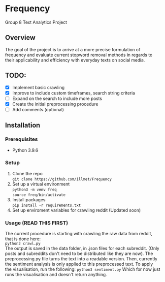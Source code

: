 # Frequency
Group 8 Text Analytics Project 
## Overview
The goal of the project is to arrive at a more precise formulation of frequency and evaluate current stopword removal methods in regards to their applicability and efficiency with everyday texts on social media.  

## TODO:
- [x] Implement basic crawling
- [x] Improve to include custom timeframes, search string criteria
- [ ] Expand on the search to include more posts
- [x] Create the initial preprocessing procedure
- [ ] Add comments (optional)

## Installation

### Prerequisites
- Python 3.9.6  

### Setup
1. Clone the repo  
```git clone https://github.com/illmet/Frequency```  
2. Set up a virtual environment  
```python3 -m venv freq```  
```source freq/bin/activate```  
3. Install packages  
   ```pip install -r requirements.txt```  
4. Set up enviroment variables for crawling reddit (Updated soon)

### Usage (READ THIS FIRST)
The current procedure is starting with crawling the raw data from reddit, that is done here:  
```python3 crawl.py```  
The output is saved in the data folder, in .json files for each subreddit. (Only posts and subreddits don't need to be distributed like they are now). 
The preprocessing.py file turns the text into a readable version.
Then, currently the sentiment analysis is only applied to this preprocessed text. To apply the visualisation, run the following:
```python3 sentiment.py```
Which for now just runs the visualisation and doesn't return anything.
 
